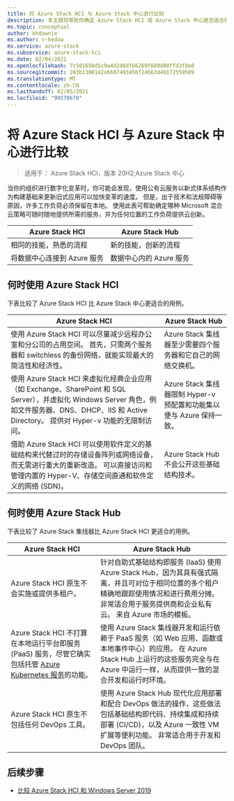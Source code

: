 ```yaml
---
title: 将 Azure Stack HCI 与 Azure Stack 中心进行比较
description: 本主题将帮助你确定 Azure Stack HCI 或 Azure Stack 中心是否适合你的组织。
ms.topic: conceptual
author: khdownie
ms.author: v-kedow
ms.service: azure-stack
ms.subservice: azure-stack-hci
ms.date: 02/04/2021
ms.openlocfilehash: 7c501650d5c9a4d2d6df66269f689d80ffd3f8e0
ms.sourcegitcommit: 283b1308142e668749345bf24b63d40172559509
ms.translationtype: MT
ms.contentlocale: zh-CN
ms.lasthandoff: 02/05/2021
ms.locfileid: "99570678"
---
```

# <a name="compare-azure-stack-hci-to-azure-stack-hub"></a>将 Azure Stack HCI 与 Azure Stack 中心进行比较

> 适用于： Azure Stack HCI，版本 20H2;Azure Stack 中心

当你的组织进行数字化变革时，你可能会发现，使用公有云服务以新式体系结构作为构建基础来更新旧式应用可以加快变革的速度。 但是，出于技术和法规障碍等原因，许多工作负荷必须保留在本地。 使用此表可帮助确定哪种 Microsoft 混合云策略可随时随地提供所需的服务，并为任何位置的工作负荷提供云创新。

| Azure Stack HCI | Azure Stack Hub |
| --------------- | --------------- |
| 相同的技能，熟悉的流程 | 新的技能，创新的流程 |
| 将数据中心连接到 Azure 服务 | 数据中心内的 Azure 服务 |

## <a name="when-to-use-azure-stack-hci"></a>何时使用 Azure Stack HCI

下表比较了 Azure Stack HCI 比 Azure Stack 中心更适合的用例。

| Azure Stack HCI                                                                 | Azure Stack Hub                                                                         |
| ------------------------------------------------------------------------------- | --------------------------------------------------------------------------------------- |
| 使用 Azure Stack HCI 可以尽量减少远程办公室和分公司的占用空间。 首先，只需两个服务器和 switchless 的备份网络，就能实现最大的简洁性和经济性。 | Azure Stack 集线器至少需要四个服务器和它自己的网络交换机。 |
| 使用 Azure Stack HCI 来虚拟化经典企业应用（如 Exchange、SharePoint 和 SQL Server），并虚拟化 Windows Server 角色，例如文件服务器、DNS、DHCP、IIS 和 Active Directory。 提供对 Hyper-v 功能的无限制访问。| Azure Stack 集线器限制 Hyper-v 预配置和功能集以便与 Azure 保持一致。 | 
| 借助 Azure Stack HCI 可以使用软件定义的基础结构来代替过时的存储设备阵列或网络设备，而无需进行重大的重新改造。 可以直接访问和管理内置的 Hyper-V、存储空间直通和软件定义的网络 (SDN)。 | Azure Stack Hub 不会公开这些基础结构技术。 |

## <a name="when-to-use-azure-stack-hub"></a>何时使用 Azure Stack Hub

下表比较了 Azure Stack 集线器比 Azure Stack HCI 更适合的用例。

| Azure Stack HCI                                                                 | Azure Stack Hub                                                                          |
| ------------------------------------------------------------------------------- | ---------------------------------------------------------------------------------------- |
| Azure Stack HCI 原生不会实施或提供多租户。 | 针对自助式基础结构即服务 (IaaS) 使用 Azure Stack Hub，因为其具有强式隔离，并且可对位于相同位置的多个租户精确地跟踪使用情况和进行费用分摊。 非常适合用于服务提供商和企业私有云。 来自 Azure 市场的模板。 | 
| Azure Stack HCI 不打算在本地运行平台即服务 (PaaS) 服务，尽管它确实包括托管 [Azure Kubernetes 服务](../../aks-hci/overview.md)的功能。 | 使用 Azure Stack 集线器开发和运行依赖于 PaaS 服务（如 Web 应用、函数或本地事件中心）的应用。 在 Azure Stack Hub 上运行的这些服务完全与在 Azure 中运行一样，从而提供一致的混合开发和运行时环境。 |
| Azure Stack HCI 原生不包括任何 DevOps 工具。 | 使用 Azure Stack Hub 现代化应用部署和配合 DevOps 做法的操作，这些做法包括基础结构即代码、持续集成和持续部署 (CI/CD)，以及 Azure 一致性 VM 扩展等便利功能。 非常适合用于开发和 DevOps 团队。 |

## <a name="next-steps"></a>后续步骤

- [比较 Azure Stack HCI 和 Windows Server 2019](compare-windows-server.md)
